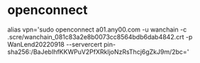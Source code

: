 # openconnect

alias vpn='sudo openconnect a01.any00.com -u wanchain -c .scre/wanchain_081c83a2e8b0073cc8564bdb6dab4842.crt  -p WanLend20220918  --servercert pin-sha256:/BaJebIhfKKWPuV2PfXRkljoNzRsThcj6gZkJ9m/2bc='
